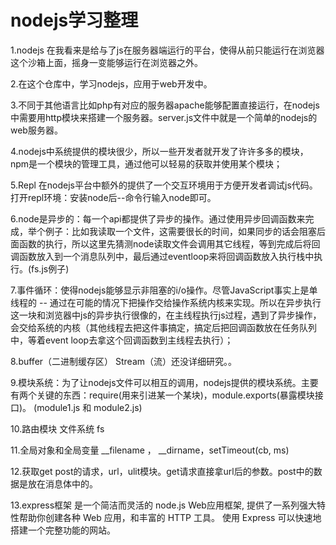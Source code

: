 # nodejs学习整理

1.nodejs 在我看来是给与了js在服务器端运行的平台，使得从前只能运行在浏览器这个沙箱上面，摇身一变能够运行在浏览器之外。

2.在这个仓库中，学习nodejs，应用于web开发中。  

3.不同于其他语言比如php有对应的服务器apache能够配置直接运行，在nodejs中需要用http模块来搭建一个服务器。server.js文件中就是一个简单的nodejs的web服务器。    

4.nodejs中系统提供的模块很少，所以一些开发者就开发了许许多多的模块，npm是一个模块的管理工具，通过他可以轻易的获取并使用某个模块；  

5.Repl 在nodejs平台中额外的提供了一个交互环境用于方便开发者调试js代码。打开repl环境：安装node后--命令行输入node即可。  

6.node是异步的：每一个api都提供了异步的操作。通过使用异步回调函数来完成，举个例子：比如我读取一个文件，这需要很长的时间，如果同步的话会阻塞后面函数的执行，所以这里先猜测node读取文件会调用其它线程，等到完成后将回调函数放入到一个消息队列中，最后通过eventloop来将回调函数放入执行栈中执行。(fs.js例子)  

7.事件循环：使得nodejs能够显示非阻塞的i/o操作。尽管JavaScript事实上是单线程的 -- 通过在可能的情况下把操作交给操作系统内核来实现。所以在异步执行这一块和浏览器中js的异步执行很像的，在主线程执行js过程，遇到了异步操作，会交给系统的内核（其他线程去把这件事搞定，搞定后把回调函数放在任务队列中，等着event loop去拿这个回调函数到主线程去执行）；    

8.buffer（二进制缓存区）  Stream（流）还没详细研究。。  

9.模块系统：为了让nodejs文件可以相互的调用，nodejs提供的模块系统。主要有两个关键的东西：require(用来引进某一个某块)，module.exports(暴露模块接口)。  (module1.js 和 module2.js)  


10.路由模块  文件系统 fs  

11.全局对象和全局变量 __filename  ， __dirname，setTimeout(cb, ms)  

12.获取get post的请求，url，ulit模块。get请求直接拿url后的参数。post中的数据是放在消息体中的。  

13.express框架 是一个简洁而灵活的 node.js Web应用框架, 提供了一系列强大特性帮助你创建各种 Web 应用，和丰富的 HTTP 工具。
使用 Express 可以快速地搭建一个完整功能的网站。  




